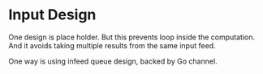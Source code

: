 Input Design
============

One design is place holder. But this prevents loop inside the computation. And
it avoids taking multiple results from the same input feed.

One way is using infeed queue design, backed by Go channel.
